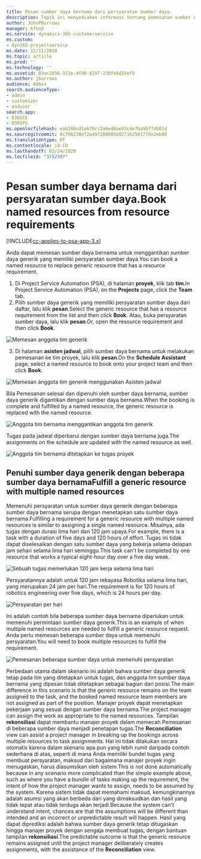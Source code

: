 ```yaml
---
title: Pesan sumber daya bernama dari persyaratan sumber daya.
description: Topik ini menyediakan informasi tentang pemesanan sumber daya bernama untuk persyaratan sumber daya generik.
author: JohnPBurrows
manager: kfend
ms.service: dynamics-365-customerservice
ms.custom:
- dyn365-projectservice
ms.date: 12/11/2018
ms.topic: article
ms.prod: ''
ms.technology: ''
ms.assetid: 83ac2056-313e-4f90-8297-238fd4d25ef9
ms.author: jburrows
audience: Admin
search.audienceType:
- admin
- customizer
- enduser
search.app:
- D365CE
- D365PS
ms.openlocfilehash: eab280cd1a670cc2a6ed0ae02cde7ba9bf7d601d
ms.sourcegitcommit: 8c786230ef2a497280885b827162561776e2eb00
ms.translationtype: HT
ms.contentlocale: id-ID
ms.lasthandoff: 03/24/2020
ms.locfileid: "3752397"
---
```

# <a name="book-named-resources-from-resource-requirements"></a><span data-ttu-id="9afb8-103">Pesan sumber daya bernama dari persyaratan sumber daya.</span><span class="sxs-lookup"><span data-stu-id="9afb8-103">Book named resources from resource requirements</span></span>

[!INCLUDE[cc-applies-to-psa-app-3.x](../includes/cc-applies-to-psa-app-3x.md)]

<span data-ttu-id="9afb8-104">Anda dapat memesan sumber daya bernama untuk menggantikan sumber daya generik yang memiliki persyaratan sumber daya.</span><span class="sxs-lookup"><span data-stu-id="9afb8-104">You can book a named resource to replace generic resource that has a resource requirement.</span></span>

1. <span data-ttu-id="9afb8-105">Di Project Service Automation (PSA), di halaman **proyek**, klik tab **tim**.</span><span class="sxs-lookup"><span data-stu-id="9afb8-105">In Project Service Automation (PSA), on the **Projects** page, click the **Team** tab.</span></span>
2. <span data-ttu-id="9afb8-106">Pilih sumber daya generik yang memiliki persyaratan sumber daya dari daftar, lalu klik **pesan**.</span><span class="sxs-lookup"><span data-stu-id="9afb8-106">Select the generic resource that has a resource requirement from the list and then click **Book**.</span></span> <span data-ttu-id="9afb8-107">Atau, buka persyaratan sumber daya, lalu klik **pesan**.</span><span class="sxs-lookup"><span data-stu-id="9afb8-107">Or, open the resource requirement and then click **Book**.</span></span>


![Memesan anggota tim generik](media/RM-how-to-14.png)


3. <span data-ttu-id="9afb8-109">Di halaman **asisten jadwal**, pilih sumber daya bernama untuk melakukan pemesanan ke tim proyek, lalu klik **pesan**.</span><span class="sxs-lookup"><span data-stu-id="9afb8-109">On the **Schedule Assistant** page, select a named resource to book onto your project team and then click **Book**.</span></span>

![Memesan anggota tim generik menggunakan Asisten jadwal](media/RM-how-to-15.png)

<span data-ttu-id="9afb8-111">Bila Pemesanan selesai dan dipenuhi oleh sumber daya bernama, sumber daya generik digantikan dengan sumber daya bernama.</span><span class="sxs-lookup"><span data-stu-id="9afb8-111">When the booking is complete and fulfilled by a named resource, the generic resource is replaced with the named resource.</span></span>

![Anggota tim bernama menggantikan anggota tim generik](media/RM-how-to-16.png)

<span data-ttu-id="9afb8-113">Tugas pada jadwal diperbarui dengan sumber daya bernama juga.</span><span class="sxs-lookup"><span data-stu-id="9afb8-113">The assignments on the schedule are updated with the named resource as well.</span></span>

![Anggota tim bernama ditetapkan ke tugas proyek](media/RM-how-to-17.png)

## <a name="fulfill-a-generic-resource-with-multiple-named-resources"></a><span data-ttu-id="9afb8-115">Penuhi sumber daya generik dengan beberapa sumber daya bernama</span><span class="sxs-lookup"><span data-stu-id="9afb8-115">Fulfill a generic resource with multiple named resources</span></span>
<span data-ttu-id="9afb8-116">Memenuhi persyaratan untuk sumber daya generik dengan beberapa sumber daya bernama serupa dengan menetapkan satu sumber daya bernama.</span><span class="sxs-lookup"><span data-stu-id="9afb8-116">Fulfilling a requirement for a generic resource with multiple named resources is similar to assigning a single named resource.</span></span> <span data-ttu-id="9afb8-117">Misalnya, ada tugas dengan durasi lima hari dan 120 jam upaya.</span><span class="sxs-lookup"><span data-stu-id="9afb8-117">For example, there is a task with a duration of five days and 120 hours of effort.</span></span> <span data-ttu-id="9afb8-118">Tugas ini tidak dapat diselesaikan dengan satu sumber daya yang bekerja selama delapan jam sehari selama lima hari seminggu.</span><span class="sxs-lookup"><span data-stu-id="9afb8-118">This task can't be completed by one resource that works a typical eight-hour day over a five day week.</span></span> 

![Sebuah tugas memerlukan 120 jam kerja selama lima hari](media/RM-how-to-21.png)

<span data-ttu-id="9afb8-120">Persyaratannya adalah untuk 120 jam rekayasa Robotika selama lima hari, yang merupakan 24 jam per hari.</span><span class="sxs-lookup"><span data-stu-id="9afb8-120">The requirement is for 120 hours of robotics engineering over five days, which is 24 hours per day.</span></span>

![Persyaratan per hari](media/RM-how-to-22.png)

<span data-ttu-id="9afb8-122">Ini adalah contoh bila beberapa sumber daya bernama diperlukan untuk memenuhi permintaan sumber daya generik.</span><span class="sxs-lookup"><span data-stu-id="9afb8-122">This is an example of when multiple named resources are needed to fulfill a generic resource request.</span></span> <span data-ttu-id="9afb8-123">Anda perlu memesan beberapa sumber daya untuk memenuhi persyaratan.</span><span class="sxs-lookup"><span data-stu-id="9afb8-123">You will need to book multiple resources to fulfill the requirement.</span></span>

![Pemesanan beberapa sumber daya untuk memenuhi persyaratan](media/RM-how-to-23.png)

<span data-ttu-id="9afb8-125">Perbedaan utama dalam skenario ini adalah bahwa sumber daya generik tetap pada tim yang ditetapkan untuk tugas, dan anggota tim sumber daya bernama yang dipesan tidak ditetapkan sebagai bagian dari posisi.</span><span class="sxs-lookup"><span data-stu-id="9afb8-125">The main difference in this scenario is that the generic resource remains on the team assigned to the task, and the booked named resource team members are not assigned as part of the position.</span></span> <span data-ttu-id="9afb8-126">Manajer proyek dapat menetapkan pekerjaan yang sesuai dengan sumber daya bernama.</span><span class="sxs-lookup"><span data-stu-id="9afb8-126">The project manager can assign the work as appropriate to the named resources.</span></span> <span data-ttu-id="9afb8-127">Tampilan **rekonsiliasi** dapat membantu manajer proyek dalam memecah Pemesanan di beberapa sumber daya menjadi penetapan tugas.</span><span class="sxs-lookup"><span data-stu-id="9afb8-127">The **Reconciliation** view can assist a project manager in breaking up the bookings across multiple resources to task assignments.</span></span> <span data-ttu-id="9afb8-128">Hal ini tidak dilakukan secara otomatis karena dalam skenario apa pun yang lebih rumit daripada contoh sederhana di atas, seperti di mana Anda memiliki bundel tugas yang membuat persyaratan, maksud dari bagaimana manajer proyek ingin menugaskan, harus diasumsikan oleh sistem.</span><span class="sxs-lookup"><span data-stu-id="9afb8-128">This is not done automatically because in any scenario more complicated than the simple example above, such as where you have a bundle of tasks making up the requirement, the intent of how the project manager wants to assign, needs to be assumed by the system.</span></span> <span data-ttu-id="9afb8-129">Karena sistem tidak dapat memahami maksud, kemungkinannya adalah asumsi yang akan berbeda dari yang dimaksudkan dan hasil yang tidak tepat atau tidak terduga akan terjadi.</span><span class="sxs-lookup"><span data-stu-id="9afb8-129">Because the system can't understand intent, chances are that the assumptions will be different than intended and an incorrect or unpredictable result will happen.</span></span> <span data-ttu-id="9afb8-130">Hasil yang dapat diprediksi adalah bahwa sumber daya generik tetap ditugaskan hingga manajer proyek dengan sengaja membuat tugas, dengan bantuan tampilan **rekonsiliasi**.</span><span class="sxs-lookup"><span data-stu-id="9afb8-130">The predictable outcome is that the generic resource remains assigned until the project manager deliberately creates assignments, with the assistance of the **Reconciliation** view.</span></span>


